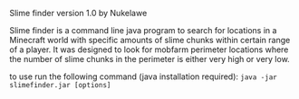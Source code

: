Slime finder version 1.0 by Nukelawe

Slime finder is a command line java program to search for locations in a Minecraft world with specific amounts of slime chunks within certain range of a player. It was designed to look for mobfarm perimeter locations where the number of slime chunks in the perimeter is either very high or very low.

to use run the following command (java installation required):
`java -jar slimefinder.jar [options]`
